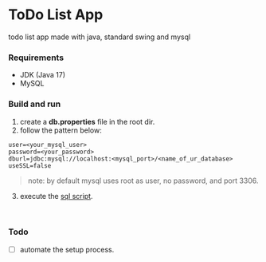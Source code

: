 # ToDo List App

<p>todo list app made with java, standard swing and mysql </p>

### Requirements
- JDK (Java 17)
- MySQL


### Build and run
1. create a <strong>db.properties</strong> file in the root dir.
2. follow the pattern below: 

```console
user=<your_mysql_user>
password=<your_password>
dburl=jdbc:mysql://localhost:<mysql_port>/<name_of_ur_database>
useSSL=false
```
><p>note: by default mysql uses root as user, no password, and port 3306.</p>

3. execute the [sql script](https://github.com/kevindotklein/todolist-app/blob/main/setup/setup.sql).

<br>

### Todo
- [ ] automate the setup process.
